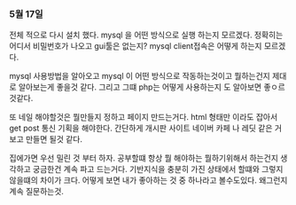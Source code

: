 ### 5월 17일
전체 적으로 다시 설치 했다.
mysql 을 어떤 방식으로 실행 하는지 모르겠다.
정확히는 어디서 비밀번호가 나오고
gui툴은 없는지?
mysql client접속은 어떻게 하는지 모르겠다.

mysql 사용방법을 알아오고 mysql 이 어떤 방식으로 작동하는것이고 뭘하는건지 제대로 알아보는게 좋을것 같다.
그리고 그떄 php는 어떻게 사용하는지 도 알아보면 좋ㅇ르것같다.

또 네일 해야할것은 뭘만들지 정하고 페이지 만드는거다. html 형태만 이라도 잡아서 
get post 통신 기획을 해야한다. 
간단하게 개시판  사이트 네이버 카페 나 레딧 같은 거 보고 만들면 될것 같다.

집에가면 우선 밀린 것 부터 하자.
공부할떄 항상 뭘 해야하는 뭘하기위해서 하는건지 생각하고
궁금한건 계속 파고 드는거다. 기반지식을 충분히 가진 상태에서 할떄와 그렇지 않을떄의 차이가 크다. 어떻게 보면 내가 좋아하는 것 중 하나라고 볼수도있다. 왜그런지 계속 질문하는것.